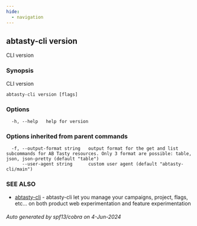 ```yaml
---
hide:
  - navigation
---
```

## abtasty-cli version

CLI version

### Synopsis

CLI version

```
abtasty-cli version [flags]
```

### Options

```
  -h, --help   help for version
```

### Options inherited from parent commands

```
  -f, --output-format string   output format for the get and list subcommands for AB Tasty resources. Only 3 format are possible: table, json, json-pretty (default "table")
      --user-agent string      custom user agent (default "abtasty-cli/main")
```

### SEE ALSO

* [abtasty-cli](abtasty-cli.md)	 - abtasty-cli let you manage your campaigns, project, flags, etc... on both product web experimentation and feature experimentation

###### Auto generated by spf13/cobra on 4-Jun-2024
